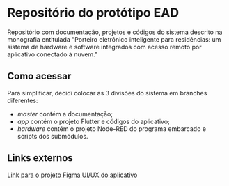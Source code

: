 # Repositório do protótipo EAD

Repositório com documentação, projetos e códigos do sistema descrito na monografia entitulada
"Porteiro eletrônico inteligente para residências: um sistema de hardware e software integrados com acesso remoto por aplicativo conectado à nuvem."


## Como acessar

Para simplificar, decidi colocar as 3 divisões do sistema em branches diferentes:
  - *master* contém a documentação; 
  - *app* contém o projeto Flutter e códigos do aplicativo;
  - *hardware* contém o projeto Node-RED do programa embarcado e scripts dos submódulos.


## Links externos

[Link para o projeto Figma UI/UX do aplicativo](https://www.figma.com/file/BIUyAsGJzOzUYHVi0w3hX2/EAD-App---Design-%26-Wireframe?node-id=0%3A1)
